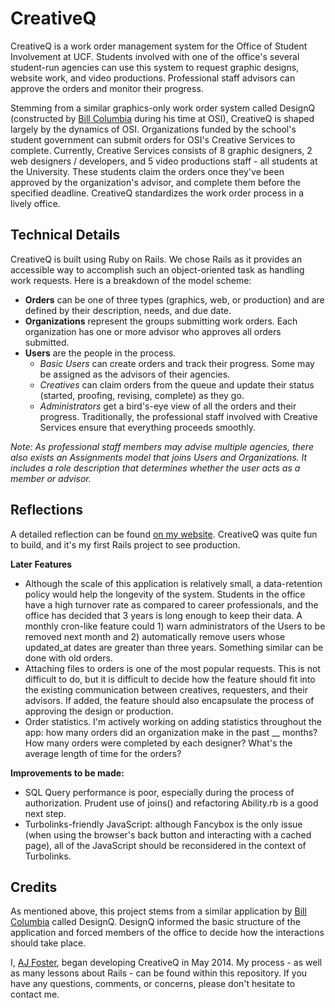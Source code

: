 # CreativeQ

CreativeQ is a work order management system for the Office of Student Involvement at UCF. Students involved with one of the office's several student-run agencies can use this system to request graphic designs, website work, and video productions. Professional staff advisors can approve the orders and monitor their progress.

Stemming from a similar graphics-only work order system called DesignQ (constructed by [Bill Columbia](http://billcolumbia.me) during his time at OSI), CreativeQ is shaped largely by the dynamics of OSI. Organizations funded by the school's student government can submit orders for OSI's Creative Services to complete. Currently, Creative Services consists of 8 graphic designers, 2 web designers / developers, and 5 video productions staff - all students at the University. These students claim the orders once they've been approved by the organization's advisor, and complete them before the specified deadline. CreativeQ standardizes the work order process in a lively office.


## Technical Details

CreativeQ is built using Ruby on Rails. We chose Rails as it provides an accessible way to accomplish such an object-oriented task as handling work requests. Here is a breakdown of the model scheme:

* **Orders** can be one of three types (graphics, web, or production) and are defined by their description, needs, and due date.
* **Organizations** represent the groups submitting work orders. Each organization has one or more advisor who approves all orders submitted.
* **Users** are the people in the process.
	* *Basic Users* can create orders and track their progress. Some may be assigned as the advisors of their agencies.
	* *Creatives* can claim orders from the queue and update their status (started, proofing, revising, complete) as they go.
	* *Administrators* get a bird's-eye view of all the orders and their progress. Traditionally, the professional staff involved with Creative Services ensure that everything proceeds smoothly.

*Note: As professional staff members may advise multiple agencies, there also exists an Assignments model that joins Users and Organizations. It includes a role description that determines whether the user acts as a member or advisor.*


## Reflections

A detailed reflection can be found [on my website](http://aj-foster.com/reflections/creativeq-reflection.html). CreativeQ was quite fun to build, and it's my first Rails project to see production.

**Later Features**

* Although the scale of this application is relatively small, a data-retention policy would help the longevity of the system. Students in the office have a high turnover rate as compared to career professionals, and the office has decided that 3 years is long enough to keep their data. A monthly cron-like feature could 1) warn administrators of the Users to be removed next month and 2) automatically remove users whose updated_at dates are greater than three years. Something similar can be done with old orders.
* Attaching files to orders is one of the most popular requests. This is not difficult to do, but it is difficult to decide how the feature should fit into the existing communication between creatives, requesters, and their advisors. If added, the feature should also encapsulate the process of approving the design or production.
* Order statistics. I'm actively working on adding statistics throughout the app: how many orders did an organization make in the past __ months? How many orders were completed by each designer? What's the average length of time for the orders?

**Improvements to be made:**

* SQL Query performance is poor, especially during the process of authorization. Prudent use of joins() and refactoring Ability.rb is a good next step.
* Turbolinks-friendly JavaScript: although Fancybox is the only issue (when using the browser's back button and interacting with a cached page), all of the JavaScript should be reconsidered in the context of Turbolinks.


## Credits

As mentioned above, this project stems from a similar application by [Bill Columbia](http://billcolumbia.me) called DesignQ. DesignQ informed the basic structure of the application and forced members of the office to decide how the interactions should take place.

I, [AJ Foster](http://aj-foster.com), began developing CreativeQ in May 2014. My process - as well as many lessons about Rails - can be found within this repository. If you have any questions, comments, or concerns, please don't hesitate to contact me.
